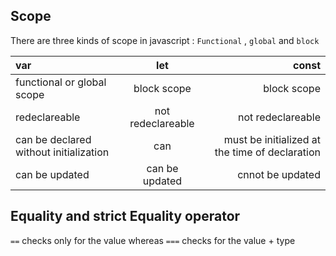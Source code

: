 ## Scope
There are three kinds of scope in javascript : `Functional` , `global` and `block`

| var      | let | const |
| :---        |    :----:   |          ---: |
| functional or global scope      | block scope       | block scope   |
| redeclareable      | not redeclareable       | not redeclareable   |
| can be declared without initialization      | can       | must be initialized at the time of declaration   |
| can be updated      |  can be updated      | cnnot be updated   |

## Equality and strict Equality operator
`==` checks only for the value whereas `===` checks for the value + type
